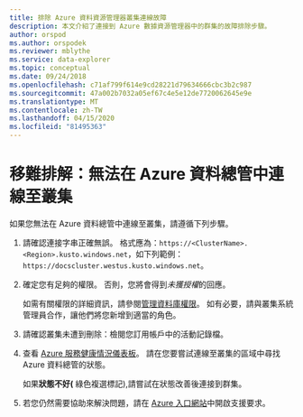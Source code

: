 ```yaml
---
title: 排除 Azure 資料資源管理器叢集連線故障
description: 本文介紹了連接到 Azure 數據資源管理器中的群集的故障排除步驟。
author: orspod
ms.author: orspodek
ms.reviewer: mblythe
ms.service: data-explorer
ms.topic: conceptual
ms.date: 09/24/2018
ms.openlocfilehash: c71af799f614e9cd28221d79634666cbc3b2c987
ms.sourcegitcommit: 47a002b7032a05ef67c4e5e12de7720062645e9e
ms.translationtype: MT
ms.contentlocale: zh-TW
ms.lasthandoff: 04/15/2020
ms.locfileid: "81495363"
---
```

# <a name="troubleshoot-failure-to-connect-to-a-cluster-in-azure-data-explorer"></a>移難排解：無法在 Azure 資料總管中連線至叢集

如果您無法在 Azure 資料總管中連線至叢集，請遵循下列步驟。

1. 請確認連接字串正確無誤。 格式應為：`https://<ClusterName>.<Region>.kusto.windows.net`，如下列範例：`https://docscluster.westus.kusto.windows.net`。

1. 確定您有足夠的權限。 否則，您將會得到*未獲授權*的回應。

    如需有關權限的詳細資訊，請參閱[管理資料庫權限](manage-database-permissions.md)。 如有必要，請與叢集系統管理員合作，讓他們將您新增到適當的角色。

1. 請確認叢集未遭到刪除：檢閱您訂用帳戶中的活動記錄檔。

1. 查看 [Azure 服務健康情況儀表板](https://azure.microsoft.com/status/)。 請在您要嘗試連線至叢集的區域中尋找 Azure 資料總管的狀態。

    如果**狀態不好(** 綠色複選標記),請嘗試在狀態改善後連接到群集。

1. 若您仍然需要協助來解決問題，請在 [Azure 入口網站](https://portal.azure.com/#blade/Microsoft_Azure_Support/HelpAndSupportBlade/overview)中開啟支援要求。